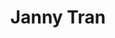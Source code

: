---
layout: side-module
title: "Janny Tran"
text: "Janny keeps BWC afloat with her sharp business management skills and her cheerleading attitude."
URL: "#"
image: "assets/images/team/jt.png"
---
